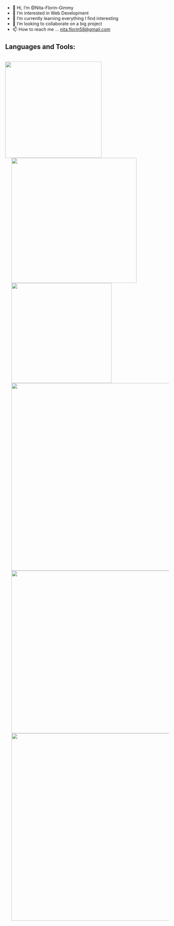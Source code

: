 - 👋 Hi, I’m @Nita-Florin-Gimmy
- 👀 I’m interested in Web Development
- 🌱 I’m currently learning everything I find interesting
- 💞️ I’m looking to collaborate on a big project
- 📫 How to reach me ... nita.florin58@gmail.com

## Languages and Tools:

<br />

<img src="https://www.kite.com/wp-content/uploads/2020/10/ic_javascript_m.png" style="float: left; width: 7.7vh;">
<img src="https://www.kite.com/wp-content/uploads/2020/10/ic_htmlcss_m.png" style="float: left; width: 10vh; margin-left: 20px">
<img src="https://www.kite.com/wp-content/uploads/2020/10/1200px-Visual_Studio_Code_1.18_icon.svg.png" style="float: left; width: 8vh; margin-left: 20px">
<img src="https://www.php.net/images/logos/new-php-logo.svg" style="float: left; width: 15vh; margin-left: 20px">
<img src="https://upload.wikimedia.org/wikipedia/commons/thumb/4/48/Markdown-mark.svg/1280px-Markdown-mark.svg.png" style="float: left; width: 13vh; margin-left: 20px">
<img src="https://i2.wp.com/www.christianseiler.ch/wp-content/uploads/2016/08/MySQL.svg_.png?fit=1280%2C662" style="float: left; width: 15vh; margin-left: 20px">

